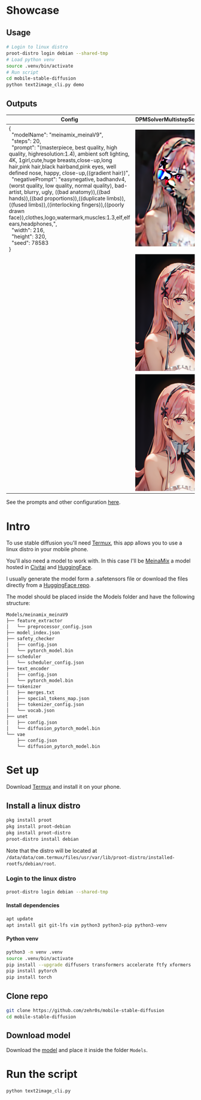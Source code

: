 # Showcase
## Usage
```bash
# Login to linux distro
proot-distro login debian --shared-tmp
# Load python venv
source .venv/bin/activate
# Run script
cd mobile-stable-diffusion
python text2image_cli.py demo
```
## Outputs
| Config | DPMSolverMultistepScheduler  | EulerDiscreteSchedule |
|--------|-------------------------|-------------------------|
| {<br>&nbsp;&nbsp;"modelName": "meinamix_meinaV9",<br>&nbsp;&nbsp;"steps": 20,<br>&nbsp;&nbsp;"prompt": "(masterpiece, best quality, high quality, highresolution:1.4), ambient soft lighting, 4K, 1girl,cute,huge breasts,close-up,long hair,pink hair,black hairband,pink eyes, well defined nose, happy, close-up,((gradient hair))",<br>&nbsp;&nbsp;"negativePrompt": "easynegative, badhandv4, (worst quality, low quality, normal quality), bad-artist, blurry, ugly, ((bad anatomy)),((bad hands)),((bad proportions)),((duplicate limbs)),((fused limbs)),((interlocking fingers)),((poorly drawn face)),clothes,logo,watermark,muscles:1.3,elf,elf ears,headphones,",<br>&nbsp;&nbsp;"width": 216,<br>&nbsp;&nbsp;"height": 320,<br>&nbsp;&nbsp;"seed": 78583<br>} | ![Image](./Showcase/dpm20/meinamix_meinaV9_78583_2023_10_15_16_29_49.png) | ![Image](./Showcase/euler20/meinamix_meinaV9_78583_2023_10_15_16_37_13.png) |
|  |  ![Image](./Showcase/dpm32/meinamix_meinaV9_78583_2023_10_15_16_07_14.png) | ![Image](./Showcase/euler32/meinamix_meinaV9_78583_2023_10_15_16_47_33.png) |
|  |  ![Image](./Showcase/dpm64/meinamix_meinaV9_78583_2023_10_15_16_20_03.png) | ![Image](./Showcase/euler64/meinamix_meinaV9_78583_2023_10_15_16_59_46.png) |

See the prompts and other configuration [here](./Showcase).

# Intro
To use stable diffusion you'll need [Termux](https://termux.dev), this app allows you to use a linux distro in your mobile phone.

You'll also need a model to work with. In this case I'll be [MeinaMix](https://civitai.com/models/7240/meinamix) a model hosted in [Civitai](https://civitai.com) and [HuggingFace](https://huggingface.co/models).

I usually generate the model form a .safetensors file or download the files directly from a [HuggingFace repo](https://huggingface.co/Meina/MeinaMix_V10/tree/main).

The model should be placed inside the Models folder and have the following structure:

```
Models/meinamix_meinaV9
├── feature_extractor
│   └── preprocessor_config.json
├── model_index.json
├── safety_checker
│   ├── config.json
│   └── pytorch_model.bin
├── scheduler
│   └── scheduler_config.json
├── text_encoder
│   ├── config.json
│   └── pytorch_model.bin
├── tokenizer
│   ├── merges.txt
│   ├── special_tokens_map.json
│   ├── tokenizer_config.json
│   └── vocab.json
├── unet
│   ├── config.json
│   └── diffusion_pytorch_model.bin
└── vae
    ├── config.json
    └── diffusion_pytorch_model.bin
```

# Set up
Download [Termux](https://termux.dev) and install it on your phone.

## Install a linux distro
```bash
pkg install proot
pkg install proot-debian
pkg install proot-distro
proot-distro install debian
```
Note that the distro will be located at `/data/data/com.termux/files/usr/var/lib/proot-distro/installed-rootfs/debian/root`.

### Login to the linux distro
```bash
proot-distro login debian --shared-tmp
```

#### Install dependencies
```bash
apt update
apt install git git-lfs vim python3 python3-pip python3-venv
```

#### Python venv
```bash
python3 -m venv .venv
source .venv/bin/activate
pip install --upgrade diffusers transformers accelerate ftfy xformers
pip install pytorch
pip install torch
```

## Clone repo
```bash
git clone https://github.com/zehr0s/mobile-stable-diffusion
cd mobile-stable-diffusion
```

## Download model
Download the [model](https://huggingface.co/Meina/MeinaMix_V10/tree/main) and place it inside the folder `Models`.

# Run the script
```bash
python text2image_cli.py
```
